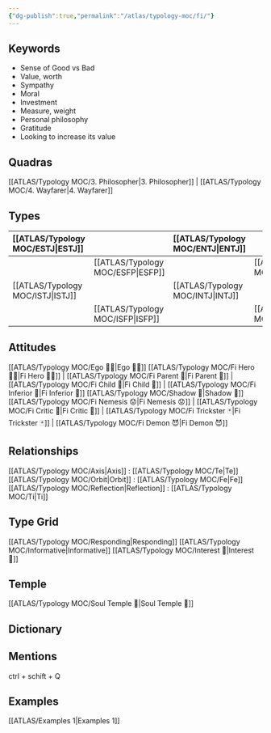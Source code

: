 ```yaml
---
{"dg-publish":true,"permalink":"/atlas/typology-moc/fi/"}
---
```



## Keywords
- Sense of Good vs Bad
- Value, worth
- Sympathy
- Moral
- Investment
- Measure, weight
- Personal philosophy
- Gratitude
- Looking to increase its value

## Quadras
[[ATLAS/Typology MOC/3. Philosopher\|3. Philosopher]] | [[ATLAS/Typology MOC/4. Wayfarer\|4. Wayfarer]] 

## Types 

| [[ATLAS/Typology MOC/ESTJ\|ESTJ]]&nbsp; |  |  [[ATLAS/Typology MOC/ENTJ\|ENTJ]]      |  |
|:---------------|:-----------|:---------------|:---------------|
|  | [[ATLAS/Typology MOC/ESFP\|ESFP]]   |  | [[ATLAS/Typology MOC/ENFP\|ENFP]]       |
| [[ATLAS/Typology MOC/ISTJ\|ISTJ]]       | |  [[ATLAS/Typology MOC/INTJ\|INTJ]]      |   |
|  |  [[ATLAS/Typology MOC/ISFP\|ISFP]]  |    | [[ATLAS/Typology MOC/INFP\|INFP]]       |  

## Attitudes
[[ATLAS/Typology MOC/Ego 🙋‍♂️\|Ego 🙋‍♂️]]
[[ATLAS/Typology MOC/Fi Hero 🦸‍♂️\|Fi Hero 🦸‍♂️]] | [[ATLAS/Typology MOC/Fi Parent 🤰\|Fi Parent 🤰]] | [[ATLAS/Typology MOC/Fi Child 🧒\|Fi Child 🧒]] | [[ATLAS/Typology MOC/Fi Inferior 👶\|Fi Inferior 👶]]
[[ATLAS/Typology MOC/Shadow 👤\|Shadow 👤]] 
[[ATLAS/Typology MOC/Fi Nemesis 😟\|Fi Nemesis 😟]] | [[ATLAS/Typology MOC/Fi Critic 👵\|Fi Critic 👵]] | [[ATLAS/Typology MOC/Fi Trickster 🃏\|Fi Trickster 🃏]] | [[ATLAS/Typology MOC/Fi Demon 😈\|Fi Demon 😈]]

## Relationships 
[[ATLAS/Typology MOC/Axis\|Axis]] : [[ATLAS/Typology MOC/Te\|Te]] 
[[ATLAS/Typology MOC/Orbit\|Orbit]] :  [[ATLAS/Typology MOC/Fe\|Fe]] 
[[ATLAS/Typology MOC/Reflection\|Reflection]]  : [[ATLAS/Typology MOC/Ti\|Ti]]

## Type Grid 
[[ATLAS/Typology MOC/Responding\|Responding]]
[[ATLAS/Typology MOC/Informative\|Informative]]
[[ATLAS/Typology MOC/Interest 🤝\|Interest 🤝]] 

## Temple 
[[ATLAS/Typology MOC/Soul Temple 👥\|Soul Temple 👥]]

## Dictionary


## Mentions 
ctrl + schift + Q

## Examples 
[[ATLAS/Examples 1\|Examples 1]] 
